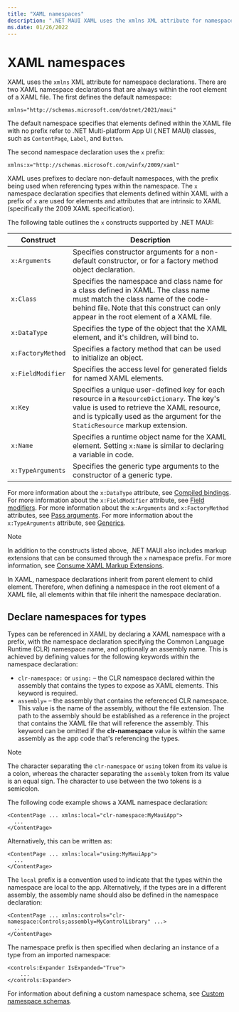 ```yaml
---
title: "XAML namespaces"
description: ".NET MAUI XAML uses the xmlns XML attribute for namespace declarations. The default namespace specifies that elements defined within the XAML file with no prefix refer to .NET MAUI classes."
ms.date: 01/26/2022
---
```


# XAML namespaces

XAML uses the `xmlns` XML attribute for namespace declarations. There are two XAML namespace declarations that are always within the root element of a XAML file. The first defines the default namespace:

```xaml
xmlns="http://schemas.microsoft.com/dotnet/2021/maui"
```

The default namespace specifies that elements defined within the XAML file with no prefix refer to .NET Multi-platform App UI (.NET MAUI) classes, such as `ContentPage`, `Label`, and `Button`.

The second namespace declaration uses the `x` prefix:

```xaml
xmlns:x="http://schemas.microsoft.com/winfx/2009/xaml"
```

XAML uses prefixes to declare non-default namespaces, with the prefix being used when referencing types within the namespace. The `x` namespace declaration specifies that elements defined within XAML with a prefix of `x` are used for elements and attributes that are intrinsic to XAML (specifically the 2009 XAML specification).

The following table outlines the `x` constructs supported by .NET MAUI:

|Construct|Description|
|--- |--- |
|`x:Arguments`|Specifies constructor arguments for a non-default constructor, or for a factory method object declaration.|
|`x:Class`|Specifies the namespace and class name for a class defined in XAML. The class name must match the class name of the code-behind file. Note that this construct can only appear in the root element of a XAML file.|
|`x:DataType`|Specifies the type of the object that the XAML element, and it's children, will bind to.|
|`x:FactoryMethod`|Specifies a factory method that can be used to initialize an object.|
|`x:FieldModifier`|Specifies the access level for generated fields for named XAML elements.|
|`x:Key`|Specifies a unique user-defined key for each resource in a `ResourceDictionary`. The key's value is used to retrieve the XAML resource, and is typically used as the argument for the `StaticResource` markup extension.|
|`x:Name`|Specifies a runtime object name for the XAML element. Setting `x:Name` is similar to declaring a variable in code.|
|`x:TypeArguments`|Specifies the generic type arguments to the constructor of a generic type.|

For more information about the `x:DataType` attribute, see [Compiled bindings](~/fundamentals/data-binding/compiled-bindings.md). For more information about the `x:FieldModifier` attribute, see [Field modifiers](~/xaml/field-modifiers.md). For more information about the `x:Arguments` and `x:FactoryMethod` attributes, see [Pass arguments](~/xaml/pass-arguments.md). For more information about the `x:TypeArguments` attribute, see [Generics](~/xaml/generics.md).

> [!NOTE]
> In addition to the constructs listed above, .NET MAUI also includes markup extensions that can be consumed through the `x` namespace prefix. For more information, see [Consume XAML Markup Extensions](~/xaml/markup-extensions/consume.md).

In XAML, namespace declarations inherit from parent element to child element. Therefore, when defining a namespace in the root element of a XAML file, all elements within that file inherit the namespace declaration.

## Declare namespaces for types

Types can be referenced in XAML by declaring a XAML namespace with a prefix, with the namespace declaration specifying the Common Language Runtime (CLR) namespace name, and optionally an assembly name. This is achieved by defining values for the following keywords within the namespace declaration:

- `clr-namespace:` or `using:` – the CLR namespace declared within the assembly that contains the types to expose as XAML elements. This keyword is required.
- `assembly=` – the assembly that contains the referenced CLR namespace. This value is the name of the assembly, without the file extension. The path to the assembly should be established as a reference in the project that contains the XAML file that will reference the assembly. This keyword can be omitted if the **clr-namespace** value is within the same assembly as the app code that's referencing the types.

> [!NOTE]
> The character separating the `clr-namespace` or `using` token from its value is a colon, whereas the character separating the `assembly` token from its value is an equal sign. The character to use between the two tokens is a semicolon.

The following code example shows a XAML namespace declaration:

```xaml
<ContentPage ... xmlns:local="clr-namespace:MyMauiApp">
  ...
</ContentPage>
```

Alternatively, this can be written as:

```xaml
<ContentPage ... xmlns:local="using:MyMauiApp">
  ...
</ContentPage>
```

The `local` prefix is a convention used to indicate that the types within the namespace are local to the app. Alternatively, if the types are in a different assembly, the assembly name should also be defined in the namespace declaration:

```xaml
<ContentPage ... xmlns:controls="clr-namespace:Controls;assembly=MyControlLibrary" ...>
  ...
</ContentPage>
```

The namespace prefix is then specified when declaring an instance of a type from an imported namespace:

```xaml
<controls:Expander IsExpanded="True">
    ...
</controls:Expander>
```

For information about defining a custom namespace schema, see [Custom namespace schemas](custom-namespace-schemas.md).
